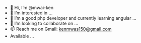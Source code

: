- 👋 Hi, I’m @mwai-ken 
- 👀 I’m interested in ...
- 🌱 I’m  a good php developer and currently learning angular  ...
- 💞️ I’m looking to collaborate on ...
- 📫 Reach me on Gmail: kenmwas150@gmail.com
- Available ...

<!---
mwai-ken/mwai-ken is a ✨ special ✨ repository because its `README.md` (this file) appears on your GitHub profile.
You can click the Preview link to take a look at your changes.
--->
